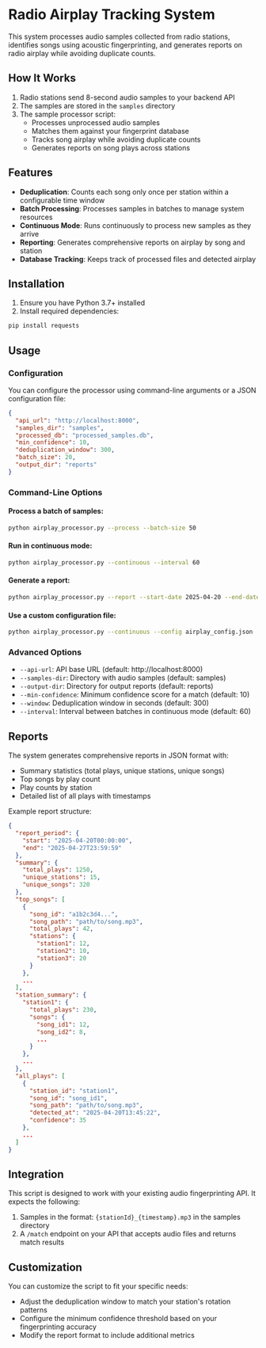 # Radio Airplay Tracking System

This system processes audio samples collected from radio stations, identifies songs using acoustic fingerprinting, and generates reports on radio airplay while avoiding duplicate counts.

## How It Works

1. Radio stations send 8-second audio samples to your backend API
2. The samples are stored in the `samples` directory
3. The sample processor script:
   - Processes unprocessed audio samples
   - Matches them against your fingerprint database
   - Tracks song airplay while avoiding duplicate counts
   - Generates reports on song plays across stations

## Features

- **Deduplication**: Counts each song only once per station within a configurable time window
- **Batch Processing**: Processes samples in batches to manage system resources
- **Continuous Mode**: Runs continuously to process new samples as they arrive
- **Reporting**: Generates comprehensive reports on airplay by song and station
- **Database Tracking**: Keeps track of processed files and detected airplay

## Installation

1. Ensure you have Python 3.7+ installed
2. Install required dependencies:

```bash
pip install requests
```

## Usage

### Configuration

You can configure the processor using command-line arguments or a JSON configuration file:

```json
{
  "api_url": "http://localhost:8000",
  "samples_dir": "samples",
  "processed_db": "processed_samples.db",
  "min_confidence": 10,
  "deduplication_window": 300,
  "batch_size": 20,
  "output_dir": "reports"
}
```

### Command-Line Options

#### Process a batch of samples:

```bash
python airplay_processor.py --process --batch-size 50
```

#### Run in continuous mode:

```bash
python airplay_processor.py --continuous --interval 60
```

#### Generate a report:

```bash
python airplay_processor.py --report --start-date 2025-04-20 --end-date 2025-04-27
```

#### Use a custom configuration file:

```bash
python airplay_processor.py --continuous --config airplay_config.json
```

### Advanced Options

- `--api-url`: API base URL (default: http://localhost:8000)
- `--samples-dir`: Directory with audio samples (default: samples)
- `--output-dir`: Directory for output reports (default: reports)
- `--min-confidence`: Minimum confidence score for a match (default: 10)
- `--window`: Deduplication window in seconds (default: 300)
- `--interval`: Interval between batches in continuous mode (default: 60)

## Reports

The system generates comprehensive reports in JSON format with:

- Summary statistics (total plays, unique stations, unique songs)
- Top songs by play count
- Play counts by station
- Detailed list of all plays with timestamps

Example report structure:

```json
{
  "report_period": {
    "start": "2025-04-20T00:00:00",
    "end": "2025-04-27T23:59:59"
  },
  "summary": {
    "total_plays": 1250,
    "unique_stations": 15,
    "unique_songs": 320
  },
  "top_songs": [
    {
      "song_id": "a1b2c3d4...",
      "song_path": "path/to/song.mp3",
      "total_plays": 42,
      "stations": {
        "station1": 12,
        "station2": 10,
        "station3": 20
      }
    },
    ...
  ],
  "station_summary": {
    "station1": {
      "total_plays": 230,
      "songs": {
        "song_id1": 12,
        "song_id2": 8,
        ...
      }
    },
    ...
  },
  "all_plays": [
    {
      "station_id": "station1",
      "song_id": "song_id1",
      "song_path": "path/to/song.mp3",
      "detected_at": "2025-04-20T13:45:22",
      "confidence": 35
    },
    ...
  ]
}
```

## Integration

This script is designed to work with your existing audio fingerprinting API. It expects the following:

1. Samples in the format: `{stationId}_{timestamp}.mp3` in the samples directory
2. A `/match` endpoint on your API that accepts audio files and returns match results

## Customization

You can customize the script to fit your specific needs:

- Adjust the deduplication window to match your station's rotation patterns
- Configure the minimum confidence threshold based on your fingerprinting accuracy
- Modify the report format to include additional metrics